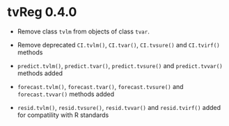 # tvReg 0.4.0

* Remove class `tvlm` from objects of class `tvar`.

* Remove deprecated `CI.tvlm()`, `CI.tvar()`, `CI.tvsure()` and `CI.tvirf()` methods

* `predict.tvlm()`, `predict.tvar()`, `predict.tvsure()` and `predict.tvvar()` methods added

* `forecast.tvlm()`, `forecast.tvar()`, `forecast.tvsure()` and `forecast.tvvar()` methods added

* `resid.tvlm()`, `resid.tvsure()`, `resid.tvvar()` and `resid.tvirf()` added for compatility with R standards



